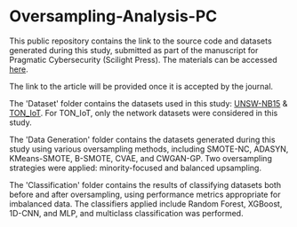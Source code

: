 # Oversampling-Analysis-PC
This public repository contains the link to the source code and datasets generated during this study, submitted as part of the manuscript for Pragmatic Cybersecurity (Scilight Press). The materials can be accessed [here](https://uowmailedu-my.sharepoint.com/:f:/g/personal/hmd819_uowmail_edu_au/Egw-BFLsr65Em3el7qwFr_EBzkMpeAQjD7XgaXdoJmosfA?e=BR8ej9).

The link to the article will be provided once it is accepted by the journal.

The 'Dataset' folder contains the datasets used in this study: [UNSW-NB15](https://unsw-my.sharepoint.com/:f:/g/personal/z5025758_ad_unsw_edu_au/EnuQZZn3XuNBjgfcUu4DIVMBLCHyoLHqOswirpOQifr1ag?e=gKWkLS) & [TON_IoT](https://unsw-my.sharepoint.com/:f:/g/personal/z5025758_ad_unsw_edu_au/EvBTaetotpdGnW7rJQ8fCvYBh8063CNeY9W33MpRsarJaQ?e=yZlnxW). For TON_IoT, only the network datasets were considered in this study.

The 'Data Generation' folder contains the datasets generated during this study using various oversampling methods, including SMOTE-NC, ADASYN, KMeans-SMOTE, B-SMOTE, CVAE, and CWGAN-GP. Two oversampling strategies were applied: minority-focused and balanced upsampling.

The 'Classification' folder contains the results of classifying datasets both before and after oversampling, using performance metrics appropriate for imbalanced data. The classifiers applied include Random Forest, XGBoost, 1D-CNN, and MLP, and multiclass classification was performed.




